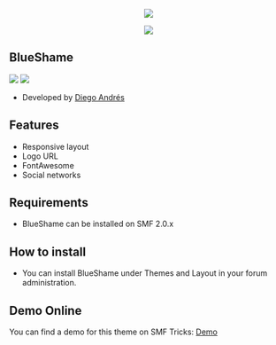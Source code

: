  <p align="center">
    <img src="https://smftricks.com/logos/logo.png">
 </p>
  <p align="center">
    <img src="https://custom.simplemachines.org/themes/index.php?action=download;lemma=2812;id=17426;image">
 </p>
 
 ## BlueShame
<img src="https://img.shields.io/badge/SMF-2.0-996ee1?style=flat-square"> <img src="https://img.shields.io/badge/Responsive-Yes-6e97e1?style=flat-square">

* Developed by [Diego Andrés](https://github.com/DiegoAndresCortes)

## Features
- Responsive layout
- Logo URL
- FontAwesome
- Social networks

## Requirements
* BlueShame can be installed on SMF 2.0.x

## How to install
* You can install BlueShame under Themes and Layout in your forum administration.

## Demo Online
You can find a demo for this theme on SMF Tricks: [Demo](http://demo.smftricks.com/index.php?theme=52)
